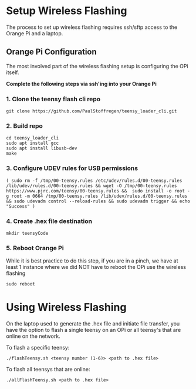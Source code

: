 # Setup Wireless Flashing

The process to set up wireless flashing requires ssh/sftp access to the Orange Pi and a laptop.

## Orange Pi Configuration

The most involved part of the wireless flashing setup is configuring the OPi itself.

**Complete the following steps via ssh'ing into your Orange Pi**

### 1. Clone the teensy flash cli repo

```
git clone https://github.com/PaulStoffregen/teensy_loader_cli.git
```

### 2. Build repo

```
cd teensy_loader_cli
sudo apt install gcc
sudo apt install libusb-dev
make
```

### 3. Configure UDEV rules for USB permissions

```
( sudo rm -f /tmp/00-teensy.rules /etc/udev/rules.d/00-teensy.rules /lib/udev/rules.d/00-teensy.rules && wget -O /tmp/00-teensy.rules https://www.pjrc.com/teensy/00-teensy.rules &&  sudo install -o root -g root -m 0664 /tmp/00-teensy.rules /lib/udev/rules.d/00-teensy.rules && sudo udevadm control --reload-rules && sudo udevadm trigger && echo "Success" )
```

### 4. Create .hex file destination

```
mkdir teensyCode
```

### 5. Reboot Orange Pi

While it is best practice to do this step, if you are in a pinch, we have at least 1 instance where we did NOT have to reboot the OPi use the wireless flashing

```
sudo reboot
```

# Using Wireless Flashing

On the laptop used to generate the .hex file and initiate file transfer, you have the option to flash a single teensy on an OPi or all teensy's that are online on the network. 

To flash a specific teensy:
```
./flashTeensy.sh <teensy number (1-6)> <path to .hex file>
```

To flash all teensys that are online:
```
./allFlashTeensy.sh <path to .hex file>
```
